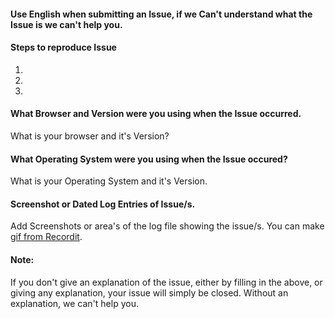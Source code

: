 #### Use English when submitting an Issue, if we Can't understand what the Issue is we can't help you.

#### Steps to reproduce Issue
1.
2.
3.

#### What Browser and Version were you using when the Issue occurred.
What is your browser and it's Version?

#### What Operating System were you using when the Issue occured?
What is your Operating System and it's Version.

#### Screenshot or Dated Log Entries of Issue/s.
Add Screenshots or area's of the log file showing the issue/s.
You can make [gif from Recordit](http://www.recordit.co/).

#### Note:
If you don't give an explanation of the issue, either by filling in the above, or giving any explanation, your issue will simply be closed. Without an explanation, we can't help you.
